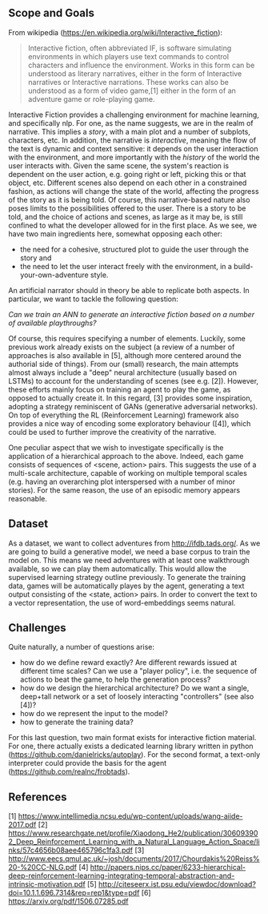 ## Scope and Goals
From wikipedia (https://en.wikipedia.org/wiki/Interactive_fiction):

> Interactive fiction, often abbreviated IF, is software simulating environments in which players use text commands to control characters and influence the environment. Works in this form can be understood as literary narratives, either in the form of Interactive narratives or Interactive narrations. These works can also be understood as a form of video game,[1] either in the form of an adventure game or role-playing game.

Interactive Fiction provides a challenging environment for machine learning, and specifically nlp. 
For one, as the name suggests, we are in the realm of narrative. This implies a _story_, with a main plot and a number of subplots, characters, etc.
In addition, the narrative is _interactive_, meaning the flow of the text is dynamic and context sensitive: it depends on the user interaction with the environment,
and more importantly with the _history_ of the world the user interacts with. Given the same scene, the system's reaction
is dependent on the user action, e.g. going right or left, picking this or that object, etc. Different scenes also depend on each other in a constrained fashion,
as actions will change the state of the world, affecting the progress of the story as it is being told.
Of course, this narrative-based nature also poses limits to the possibilities offered to the user. There is a story to be told, and
the choice of actions and scenes, as large as it may be, is still confined to what the developer allowed for in the first place.
As we see, we have two main ingredients here, somewhat opposing each other:

* the need for a cohesive, structured plot to guide the user through the story and 
* the need to let the user interact freely with the environment, in a build-your-own-adventure style. 

An artificial narrator should in theory be able to replicate both aspects. In particular, we want to tackle the following question:

_Can we train an ANN to generate an interactive fiction based on a number of available playthroughs?_

Of course, this requires specifying a number of elements. Luckily, some previous work already exists on the subject (a review of a number of approaches is also available in [5],
although more centered around the authorial side of things).
From our (small) research, the main attempts almost always include a "deep" neural architecture (usually based on LSTMs) to account for the understanding of scenes (see e.g. [2]).
However, these efforts mainly focus on training an agent to play the game, as opposed to actually create it. In this regard, [3] provides some inspiration,
adopting a strategy reminiscent of GANs (generative adversarial networks).
On top of everything the RL (Reinforcement Learning) framework also provides a nice way of encoding some exploratory behaviour ([4]), which could be used to further improve the
creativity of the narrative.

One peculiar aspect that we wish to investigate specifically is the application of a hierarchical approach to the above. Indeed, each game consists of sequences of <scene, action> 
pairs. This suggests the use of a multi-scale architecture, capable of working on multiple temporal scales (e.g. having an overarching plot interspersed with a number of minor
stories). For the same reason, the use of an episodic memory appears reasonable.

## Dataset
As a dataset, we want to collect adventures from http://ifdb.tads.org/. As we are going to build a generative model, we need a base corpus to train the model on. This
means we need adventures with at least one walkthrough available, so we can play them automatically. This would allow the supervised learning strategy outline previously.
To generate the training data, games will be automatically playes by the agent, generating a text output consisting of the <state, action> pairs. In order to convert the text to
a vector representation, the use of word-embeddings seems natural.

## Challenges
Quite naturally, a number of questions arise:

* how do we define reward exactly? Are different rewards issued at different time scales? Can we use a "player policy", i.e. the sequence of actions to
  beat the game, to help the generation process?
* how do we design the hierarchical architecture? Do we want a single, deep+tall network or a set of loosely interacting "controllers" (see also [4])?
* how do we represent the input to the model?
* how to generate the training data? 

For this last question, two main format exists for interactive fiction material. For one, there actually exists a dedicated learning library written in python (https://github.com/danielricks/autoplay). For the second format, a text-only interpreter
could provide the basis for the agent (https://github.com/realnc/frobtads).

## References
[1] https://www.intellimedia.ncsu.edu/wp-content/uploads/wang-aiide-2017.pdf
[2] https://www.researchgate.net/profile/Xiaodong_He2/publication/306093902_Deep_Reinforcement_Learning_with_a_Natural_Language_Action_Space/links/57c4656b08aee465796c1fa3.pdf
[3] http://www.eecs.qmul.ac.uk/~josh/documents/2017/Chourdakis%20Reiss%20-%20CC-NLG.pdf
[4] http://papers.nips.cc/paper/6233-hierarchical-deep-reinforcement-learning-integrating-temporal-abstraction-and-intrinsic-motivation.pdf
[5] http://citeseerx.ist.psu.edu/viewdoc/download?doi=10.1.1.696.7314&rep=rep1&type=pdf
[6] https://arxiv.org/pdf/1506.07285.pdf
